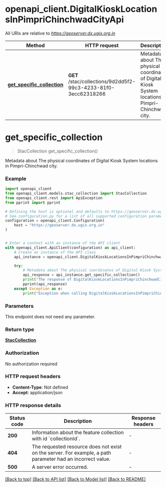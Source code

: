 # openapi_client.DigitalKioskLocationsInPimpriChinchwadCityApi

All URIs are relative to *https://geoserver.dx.ugix.org.in*

Method | HTTP request | Description
------------- | ------------- | -------------
[**get_specific_collection**](DigitalKioskLocationsInPimpriChinchwadCityApi.md#get_specific_collection) | **GET** /stac/collections/9d2dd5f2-99c3-4233-81f0-3ecc62318266 | Metadata about The physical coordinates of Digital Kiosk System locations in Pimpri-Chinchwad city.


# **get_specific_collection**
> StacCollection get_specific_collection()

Metadata about The physical coordinates of Digital Kiosk System locations in Pimpri-Chinchwad city.

### Example


```python
import openapi_client
from openapi_client.models.stac_collection import StacCollection
from openapi_client.rest import ApiException
from pprint import pprint

# Defining the host is optional and defaults to https://geoserver.dx.ugix.org.in
# See configuration.py for a list of all supported configuration parameters.
configuration = openapi_client.Configuration(
    host = "https://geoserver.dx.ugix.org.in"
)


# Enter a context with an instance of the API client
with openapi_client.ApiClient(configuration) as api_client:
    # Create an instance of the API class
    api_instance = openapi_client.DigitalKioskLocationsInPimpriChinchwadCityApi(api_client)

    try:
        # Metadata about The physical coordinates of Digital Kiosk System locations in Pimpri-Chinchwad city.
        api_response = api_instance.get_specific_collection()
        print("The response of DigitalKioskLocationsInPimpriChinchwadCityApi->get_specific_collection:\n")
        pprint(api_response)
    except Exception as e:
        print("Exception when calling DigitalKioskLocationsInPimpriChinchwadCityApi->get_specific_collection: %s\n" % e)
```



### Parameters

This endpoint does not need any parameter.

### Return type

[**StacCollection**](StacCollection.md)

### Authorization

No authorization required

### HTTP request headers

 - **Content-Type**: Not defined
 - **Accept**: application/json

### HTTP response details

| Status code | Description | Response headers |
|-------------|-------------|------------------|
**200** | Information about the feature collection with id &#x60;collectionId&#x60;. |  -  |
**404** | The requested resource does not exist on the server. For example, a path parameter had an incorrect value. |  -  |
**500** | A server error occurred. |  -  |

[[Back to top]](#) [[Back to API list]](../README.md#documentation-for-api-endpoints) [[Back to Model list]](../README.md#documentation-for-models) [[Back to README]](../README.md)


